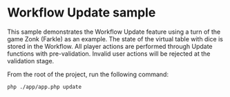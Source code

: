 # Workflow Update sample

This sample demonstrates the Workflow Update feature using a turn of the game Zonk (Farkle) as an example.
The state of the virtual table with dice is stored in the Workflow.
All player actions are performed through Update functions with pre-validation.
Invalid user actions will be rejected at the validation stage.

From the root of the project, run the following command:

```bash
php ./app/app.php update
```
